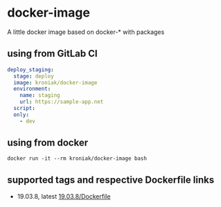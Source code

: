# docker-image

A little docker image based on docker-* with packages

## using from GitLab CI

```yml
deploy_staging:
  stage: deploy
  image: kroniak/docker-image
  environment:
    name: staging
    url: https://sample-app.net
  script:
  only:
    - dev
```

## using from docker

`docker run -it --rm kroniak/docker-image bash`

## supported tags and respective Dockerfile links

- 19.03.8, latest [19.03.8/Dockerfile](https://github.com/kroniak/docker-image/blob/master/19.03.8/Dockerfile)
